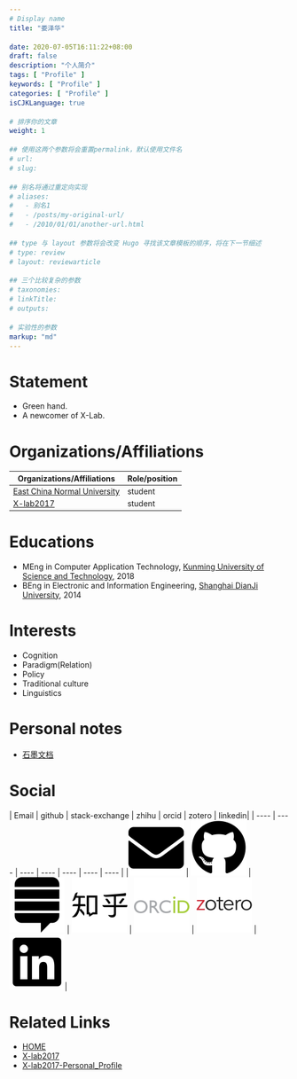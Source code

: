 ```yaml
---
# Display name
title: "娄泽华"

date: 2020-07-05T16:11:22+08:00
draft: false
description: "个人简介"
tags: [ "Profile" ]
keywords: [ "Profile" ]
categories: [ "Profile" ]
isCJKLanguage: true

# 排序你的文章
weight: 1

## 使用这两个参数将会重置permalink，默认使用文件名
# url: 
# slug: 

## 别名将通过重定向实现
# aliases:
#   - 别名1
#   - /posts/my-original-url/
#   - /2010/01/01/another-url.html

## type 与 layout 参数将会改变 Hugo 寻找该文章模板的顺序，将在下一节细述
# type: review
# layout: reviewarticle

## 三个比较复杂的参数
# taxonomies:
# linkTitle: 
# outputs:

# 实验性的参数
markup: "md"
---
```

# Statement
 - Green hand.
 - A newcomer of X-Lab.

# Organizations/Affiliations
|Organizations/Affiliations | Role/position|
|------------ | -------------|
|[East China Normal University](http://www.ecnu.edu.cn/) | student|
|[X-lab2017](https://github.com/X-lab2017) | student|

# Educations
- MEng in Computer Application Technology, [Kunming University of Science and Technology](http://www.kmust.edu.cn/), 2018
- BEng in Electronic and Information Engineering, [Shanghai DianJi University](https://www.sdju.edu.cn/), 2014

# Interests
- Cognition 
- Paradigm(Relation)
- Policy
- Traditional culture
- Linguistics

# Personal notes
- [石墨文档](https://birdflyi.github.io/content/authors/louzehua/personalnotes/shimo)

# Social

[//]: # "available icons to https://sourcethemes.com/academic/docs/page-builder/#icons"
| Email | github | stack-exchange | zhihu | orcid | zotero | linkedin|
| ---- | ---- | ---- | ---- | ---- | ---- | ---- |
|[<img src="../../../static/img/icons/envelope-solid.svg" alt="envelope-fas" width = "100" />](mailto:cs_zhlou@163.com) | [<img src="../../../static/img/icons/github-brands.svg" alt="github-fab" width = "100" />](https://github.com/birdflyi) | [<img src="../../../static/img/icons/stack-exchange-brands.svg" alt="stack-exchange-fab" width = "100" />](https://meta.stackexchange.com/users/569289/bird-fly-i) | [<img src="../../../static/img/icons/zhihu-brands.svg" alt="zhihu-fab" width = "100" />](https://www.zhihu.com/people/birdflyi) | [<img src="../../../static/img/icons/orcid-logo.svg" alt="orcid-ai" width = "100" />](https://orcid.org/0000-0001-9068-4351) | [<img src="../../../static/img/icons/zotero-logo.svg" alt="zotero-ai" width = "100" />](https://www.zotero.org/cs_zhlou) | [<img src="../../../static/img/icons/linkedin-brands.svg" alt="linkedin-fab" width = "100" />](https://www.linkedin.com/in/zehua-lou-76643090/)|

# Related Links
- [HOME](https://birdflyi.github.io/)
- [X-lab2017](https://github.com/X-lab2017)
- [X-lab2017-Personal_Profile](http://www.x-lab.info/author/%E5%A8%84%E6%B3%BD%E5%8D%8E/)
